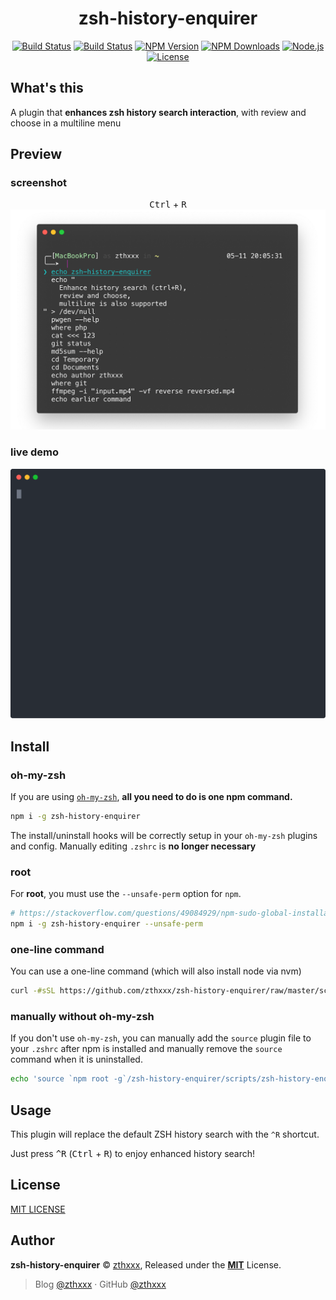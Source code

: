 <h1 align="center">zsh-history-enquirer</h1>

<p align="center">
  <a href="https://travis-ci.org/zthxxx/zsh-history-enquirer" target="_blank" rel="noopener noreferrer"><img src="https://travis-ci.org/zthxxx/zsh-history-enquirer.svg" alt="Build Status" /></a>
  <a href="https://coveralls.io/github/zthxxx/zsh-history-enquirer" target="_blank" rel="noopener noreferrer"><img src="https://badgen.net/coveralls/c/github/zthxxx/zsh-history-enquirer" alt="Build Status" /></a>
  <a href="https://www.npmjs.com/package/zsh-history-enquirer" target="_blank" rel="noopener noreferrer"><img src="https://badgen.net/npm/v/zsh-history-enquirer" alt="NPM Version" /></a>
  <a href="https://www.npmjs.com/package/zsh-history-enquirer" target="_blank" rel="noopener noreferrer"><img src="https://badgen.net/npm/dt/zsh-history-enquirer" alt="NPM Downloads" /></a>
  <a href="https://nodejs.org/" target="_blank" rel="noopener noreferrer"><img src="https://badgen.net/npm/node/zsh-history-enquirer" alt="Node.js" /></a>
  <a href="https://github.com/zthxxx/zsh-history-enquirer/blob/master/LICENSE" target="_blank" rel="noopener noreferrer"><img src="https://badgen.net/github/license/zthxxx/zsh-history-enquirer" alt="License" /></a>
</p>


## What's this

A plugin that **enhances zsh history search interaction**, with review and choose in a multiline menu

## Preview

### screenshot

<p align="center">
  <kbd>Ctrl</kbd> + <kbd>R</kbd>
  <br />
  <img src="./images/screenshot.png" alt="zsh-history-enquirer screenshot" />
</p>

### live demo

<p align="center">
  <img src="./images/preview.svg?sanitize=true" alt="zsh-history-enquirer preview" />
</p>

## Install

### oh-my-zsh

If you are using [`oh-my-zsh`](https://github.com/robbyrussell/oh-my-zsh), **all you need to do is one npm command.**

```bash
npm i -g zsh-history-enquirer
```

The install/uninstall hooks will be correctly setup in your `oh-my-zsh` plugins and config. Manually editing `.zshrc` is **no longer necessary**

### root

For **root**, you must use the `--unsafe-perm` option for `npm`.

```bash
# https://stackoverflow.com/questions/49084929/npm-sudo-global-installation-unsafe-perm
npm i -g zsh-history-enquirer --unsafe-perm
```

### one-line command

You can use a one-line command (which will also install node via nvm)

```bash
curl -#sSL https://github.com/zthxxx/zsh-history-enquirer/raw/master/scripts/installer.zsh | zsh
```

### manually without oh-my-zsh

If you don't use `oh-my-zsh`, you can manually add the `source` plugin file to your `.zshrc` after npm is installed and manually remove the `source` command when it is uninstalled.

```bash
echo 'source `npm root -g`/zsh-history-enquirer/scripts/zsh-history-enquirer.plugin.zsh' >> ~/.zshrc
```

## Usage

This plugin will replace the default ZSH history search with the `^R` shortcut.

Just press <kbd>^R</kbd> (<kbd>Ctrl</kbd> + <kbd>R</kbd>) to enjoy enhanced history search!


## License

[MIT LICENSE](./LICENSE)


## Author

**zsh-history-enquirer** © [zthxxx](https://github.com/zthxxx), Released under the **[MIT](./LICENSE)** License.<br>

> Blog [@zthxxx](https://blog.zthxxx.me) · GitHub [@zthxxx](https://github.com/zthxxx)
